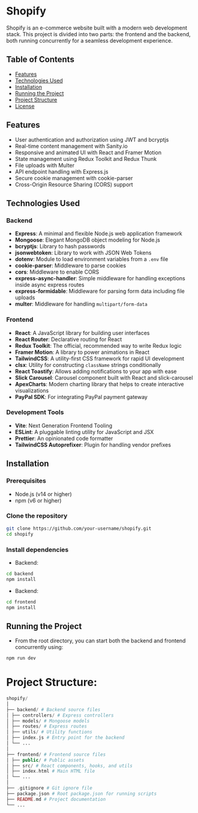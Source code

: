 # Shopify

Shopify is an e-commerce website built with a modern web development stack. This project is divided into two parts: the frontend and the backend, both running concurrently for a seamless development experience.

## Table of Contents

- [Features](#features)
- [Technologies Used](#technologies-used)
- [Installation](#installation)
- [Running the Project](#running-the-project)
- [Project Structure](#project-structure)
- [License](#license)

## Features

- User authentication and authorization using JWT and bcryptjs
- Real-time content management with Sanity.io
- Responsive and animated UI with React and Framer Motion
- State management using Redux Toolkit and Redux Thunk
- File uploads with Multer
- API endpoint handling with Express.js
- Secure cookie management with cookie-parser
- Cross-Origin Resource Sharing (CORS) support

## Technologies Used

### Backend

- **Express**: A minimal and flexible Node.js web application framework
- **Mongoose**: Elegant MongoDB object modeling for Node.js
- **bcryptjs**: Library to hash passwords
- **jsonwebtoken**: Library to work with JSON Web Tokens
- **dotenv**: Module to load environment variables from a `.env` file
- **cookie-parser**: Middleware to parse cookies
- **cors**: Middleware to enable CORS
- **express-async-handler**: Simple middleware for handling exceptions inside async express routes
- **express-formidable**: Middleware for parsing form data including file uploads
- **multer**: Middleware for handling `multipart/form-data`

### Frontend

- **React**: A JavaScript library for building user interfaces
- **React Router**: Declarative routing for React
- **Redux Toolkit**: The official, recommended way to write Redux logic
- **Framer Motion**: A library to power animations in React
- **TailwindCSS**: A utility-first CSS framework for rapid UI development
- **clsx**: Utility for constructing `className` strings conditionally
- **React Toastify**: Allows adding notifications to your app with ease
- **Slick Carousel**: Carousel component built with React and slick-carousel
- **ApexCharts**: Modern charting library that helps to create interactive visualizations
- **PayPal SDK**: For integrating PayPal payment gateway

### Development Tools

- **Vite**: Next Generation Frontend Tooling
- **ESLint**: A pluggable linting utility for JavaScript and JSX
- **Prettier**: An opinionated code formatter
- **TailwindCSS Autoprefixer**: Plugin for handling vendor prefixes

## Installation

### Prerequisites

- Node.js (v14 or higher)
- npm (v6 or higher)

### Clone the repository

```sh
git clone https://github.com/your-username/shopify.git
cd shopify
```

### Install dependencies

- Backend:

```sh
cd backend
npm install
```

- Backend:

```sh
cd frontend
npm install
```

## Running the Project

- From the root directory, you can start both the backend and frontend concurrently using:

```sh
npm run dev
```

# Project Structure:

```php
shopify/
│
├── backend/ # Backend source files
│ ├── controllers/ # Express controllers
│ ├── models/ # Mongoose models
│ ├── routes/ # Express routes
│ ├── utils/ # Utility functions
│ ├── index.js # Entry point for the backend
│ └── ...
│
├── frontend/ # Frontend source files
│ ├── public/ # Public assets
│ ├── src/ # React components, hooks, and utils
│ ├── index.html # Main HTML file
│ └── ...
│
├── .gitignore # Git ignore file
├── package.json # Root package.json for running scripts
├── README.md # Project documentation
└── ...
```
